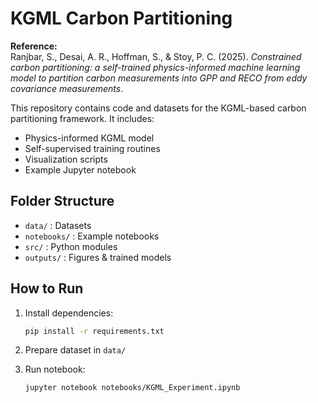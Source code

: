 # KGML Carbon Partitioning

**Reference:**  
Ranjbar, S., Desai, A. R., Hoffman, S., & Stoy, P. C. (2025). *Constrained carbon partitioning: a self-trained physics-informed machine learning model to partition carbon measurements into GPP and RECO from eddy covariance measurements*.

This repository contains code and datasets for the KGML-based carbon partitioning framework. It includes:

- Physics-informed KGML model
- Self-supervised training routines
- Visualization scripts
- Example Jupyter notebook

## Folder Structure

- `data/` : Datasets
- `notebooks/` : Example notebooks
- `src/` : Python modules
- `outputs/` : Figures & trained models

## How to Run

1. Install dependencies:  
   ```bash
   pip install -r requirements.txt
   ```

2. Prepare dataset in `data/`

3. Run notebook:  
   ```bash
   jupyter notebook notebooks/KGML_Experiment.ipynb
   ```

